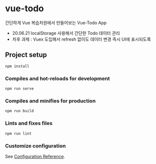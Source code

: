 # vue-todo
간단하게 Vue 복습차원에서 만들어보는 Vue-Todo App
- 20.06.21 localStorage 사용해서 간단한 Todo 데이터 관리
- 차후 과제 : Vuex 도입해서 refresh 없이도 데이터 변경 즉시 UI에 표시되도록 


## Project setup
```
npm install
```

### Compiles and hot-reloads for development
```
npm run serve
```

### Compiles and minifies for production
```
npm run build
```

### Lints and fixes files
```
npm run lint
```

### Customize configuration
See [Configuration Reference](https://cli.vuejs.org/config/).
